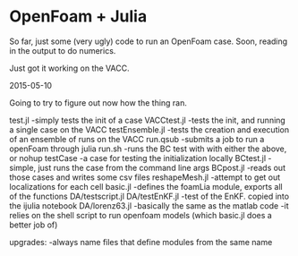 OpenFoam + Julia
================

So far, just some (very ugly) code to run an OpenFoam case.
Soon, reading in the output to do numerics.

Just got it working on the VACC.

2015-05-10

Going to try to figure out now how the thing ran.

test.jl
-simply tests the init of a case
VACCtest.jl
-tests the init, and running a single case on the VACC
testEnsemble.jl 
-tests the creation and execution of an ensemble of runs on the VACC
run.qsub
-submits a job to run a openFoam through julia
run.sh
-runs the BC test with with either the above, or nohup
testCase
-a case for testing the initialization locally
BCtest.jl
-simple, just runs the case from the command line args
BCpost.jl
-reads out those cases and writes some csv files
reshapeMesh.jl
-attempt to get out localizations for each cell
basic.jl
-defines the foamLia module, exports all of the functions
DA/testscript.jl
DA/testEnKF.jl
-test of the EnKF. copied into the ijulia notebook
DA/lorenz63.jl
-basically the same as the matlab code
-it relies on the shell script to run openfoam models (which basic.jl does a better job of)

upgrades:
-always name files that define modules from the same name



